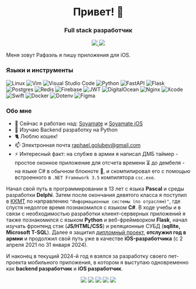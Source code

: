 <div id="header" align="center">
    <h1>Привет! 👋</h1>
    <h3>Full stack разработчик</h3>
</div>

<div id="social" align="center">
  <a href="https://t.me/PaqpaeJIb">
      <img src="https://img.shields.io/badge/Telegram-blue?style=for-the-badge&logo=telegram&logoColor=white">
  </a>
    <a href="https://vk.com/kifor">
      <img src="https://img.shields.io/badge/VK-blue?style=for-the-badge&logo=vk&logoColor=white">
  </a>
</div>

Меня зовут Рафаэль я пишу приложения для iOS.

### Языки и инструменты
![Linux](https://img.shields.io/badge/Linux-FCC624?style=for-the-badge&logo=linux&logoColor=black)
![Vim](https://img.shields.io/badge/VIM-%2311AB00.svg?style=for-the-badge&logo=vim&logoColor=white)
![Visual Studio Code](https://img.shields.io/badge/Visual%20Studio%20Code-0078d7.svg?style=for-the-badge&logo=visual-studio-code&logoColor=white)
![Python](https://img.shields.io/badge/python-3670A0?style=for-the-badge&logo=python&logoColor=ffdd54)
![FastAPI](https://img.shields.io/badge/FastAPI-005571?style=for-the-badge&logo=fastapi)
![Flask](https://img.shields.io/badge/flask-%23000.svg?style=for-the-badge&logo=flask&logoColor=white)
![Postgres](https://img.shields.io/badge/postgres-%23316192.svg?style=for-the-badge&logo=postgresql&logoColor=white)
![Redis](https://img.shields.io/badge/redis-%23DD0031.svg?style=for-the-badge&logo=redis&logoColor=white)
![Firebase](https://img.shields.io/badge/Firebase-039BE5?style=for-the-badge&logo=Firebase&logoColor=white)
![JWT](https://img.shields.io/badge/JWT-black?style=for-the-badge&logo=JSON%20web%20tokens)
![DigitalOcean](https://img.shields.io/badge/DigitalOcean-%230167ff.svg?style=for-the-badge&logo=digitalOcean&logoColor=white)
![Nginx](https://img.shields.io/badge/nginx-%23009639.svg?style=for-the-badge&logo=nginx&logoColor=white)
![Xcode](https://img.shields.io/badge/xcode-%23009639.svg?style=for-the-badge&logo=xcode&logoColor=white&color=blue)
![Swift](https://img.shields.io/badge/swift-%23009639.svg?style=for-the-badge&logo=swift&logoColor=white&color=orange)
![Docker](https://img.shields.io/badge/Docker-%23009639.svg?style=for-the-badge&logo=docker&logoColor=white&color=#007FFF)
![Dotenv](https://img.shields.io/badge/dotenv-%23009639.svg?style=for-the-badge&logo=dotenv&logoColor=yellow&color=black)
![Figma](https://img.shields.io/badge/figma-%23009639.svg?style=for-the-badge&logo=figma&logoColor=white&color=violet)

### Обо мне

- 🔭 Сейчас я работаю над: [Soyamate](https://github.com/raphaelgolubev/soyamate_app) и [Soyamate iOS](https://github.com/raphaelgolubev/Soyamate_iOS)
- 🐍 Изучаю Backend разработку на Python
- 🐈 Люблю кошек!
- 📫 Электронная почта raphael.golubev@gmail.com
- ⚡  Интересный факт: на слубже в армии я написал ДМБ таймер - простое оконное приложение для отсчета времени ⏳ до дембеля - на языке C# в обычном блокноте 📝, и скомпилировал его с помощью встроенного в `.NET Framework 3.5` компилятора `csc.exe`.

Начал свой путь в программировании в 13 лет с языка **Pascal** и среды разработки **Delphi**. Затем после окончания девятого класса я поступил в 
[ККМТ](https://unitech-mo.ru/obrazovanie/school-divisions/college-space-engineering-technology/) по направлению `"Информационные системы (по отраслям)"`, где спустя недолгое время
познакомился с языком **C#**. В ходе учебы и в связи с необходимостью разработки клиент-серверных приложений я также познакомился с языком **Python** и веб-фреймворком **Flask**, 
начал изучать фронтенд стэк (**JS/HTML/CSS**) и реляционные СУБД (**sqllite, Microsoft T-SQL**). Далее я защитил [дипломный проект](https://github.com/raphaelgolubev/golubev_diplom), 
**отслужил год в армии** и продолжил свой путь уже в качестве **iOS-разработчика** (с 2 апреля 2021 по 31 января 2024). 

И наконец в текущий 2024-й год я взялся за разработку своего пет-проекта мобильного приложения, в котором я выступаю одновременно как **backend разработчик** и **iOS разработчик**.

<div id="widgets" align="center">
  <img src="http://github-profile-summary-cards.vercel.app/api/cards/profile-details?username=raphaelgolubev&theme=default" />
  <img src="http://github-profile-summary-cards.vercel.app/api/cards/repos-per-language?username=raphaelgolubev&theme=default" />
  <img src="http://github-profile-summary-cards.vercel.app/api/cards/productive-time?username=raphaelgolubev&theme=default&utcOffset=8" />
  <img src="http://github-profile-summary-cards.vercel.app/api/cards/most-commit-language?username=vn7n24fzkq&theme=default" />
  <img src="http://github-profile-summary-cards.vercel.app/api/cards/stats?username=vn7n24fzkq&theme=default" />
</div>
